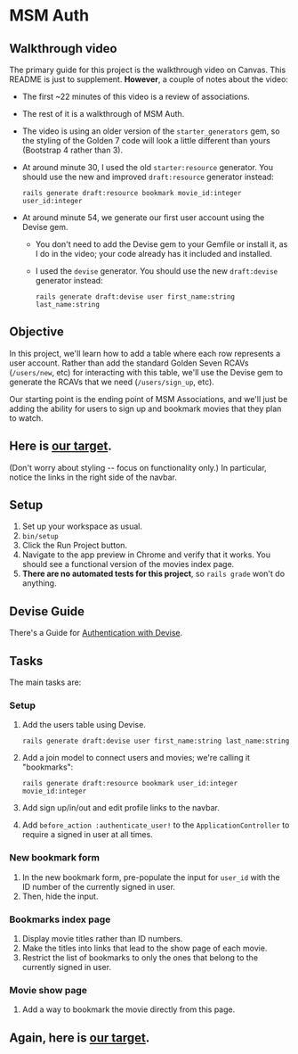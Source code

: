 # MSM Auth

## Walkthrough video

The primary guide for this project is the walkthrough video on Canvas. This
README is just to supplement. **However**, a couple of notes about the video:

 - The first ~22 minutes of this video is a review of associations.
 - The rest of it is a walkthrough of MSM Auth.
 - The video is using an older version of the `starter_generators` gem, so the styling of the Golden 7 code will look a little different than yours (Bootstrap 4 rather than 3).
 - At around minute 30, I used the old `starter:resource` generator. You should use the new and improved `draft:resource` generator instead:

    ```
    rails generate draft:resource bookmark movie_id:integer user_id:integer
    ```

 - At around minute 54, we generate our first user account using the Devise gem.
    - You don't need to add the Devise gem to your Gemfile or install it, as I do in the video; your code already has it included and installed.
    - I used the `devise` generator. You should use the new `draft:devise` generator instead:

        ```
        rails generate draft:devise user first_name:string last_name:string
        ```

## Objective

In this project, we'll learn how to add a table where each row represents a user
account. Rather than add the standard Golden Seven RCAVs (`/users/new`, etc) for
interacting with this table, we'll use the Devise gem to generate the RCAVs that
we need (`/users/sign_up`, etc).

Our starting point is the ending point of MSM Associations, and we'll just be
adding the ability for users to sign up and bookmark movies that they plan to
watch.

## Here is [our target](https://msm-auth.herokuapp.com/).

(Don't worry about styling -- focus on functionality only.) In particular,
notice the links in the right side of the navbar.

## Setup

 1. Set up your workspace as usual.
 1. `bin/setup`
 1. Click the Run Project button.
 1. Navigate to the app preview in Chrome and verify that it works. You should see a functional version of the movies index page.
 1. **There are no automated tests for this project**, so `rails grade` won't do anything.

## Devise Guide

There's a Guide for [Authentication with Devise](https://guides.firstdraft.com/authentication-with-devise).

## Tasks

The main tasks are:

### Setup

 1. Add the users table using Devise.

    ```
    rails generate draft:devise user first_name:string last_name:string
    ```

 1. Add a join model to connect users and movies; we're calling it "bookmarks":

    ```
    rails generate draft:resource bookmark user_id:integer movie_id:integer
    ```

 1. Add sign up/in/out and edit profile links to the navbar.
 1. Add `before_action :authenticate_user!` to the `ApplicationController` to require a signed in user at all times.

### New bookmark form

 1. In the new bookmark form, pre-populate the input for `user_id` with the ID number of the currently signed in user.
 1. Then, hide the input.

### Bookmarks index page

 1. Display movie titles rather than ID numbers.
 1. Make the titles into links that lead to the show page of each movie.
 1. Restrict the list of bookmarks to only the ones that belong to the currently signed in user.

### Movie show page

 1. Add a way to bookmark the movie directly from this page.

## Again, here is [our target](https://msm-auth.herokuapp.com/).

